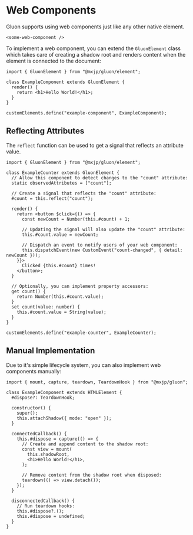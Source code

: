 # Web Components
Gluon supports using web components just like any other native element.
```tsx
<some-web-component />
```

To implement a web component, you can extend the `GluonElement` class which takes care of creating a shadow root and renders content when the element is connected to the document:
```tsx
import { GluonElement } from "@mxjp/gluon/element";

class ExampleComponent extends GluonElement {
  render() {
    return <h1>Hello World!</h1>;
  }
}

customElements.define("example-component", ExampleComponent);
```

## Reflecting Attributes
The `reflect` function can be used to get a signal that reflects an attribute value.
```tsx
import { GluonElement } from "@mxjp/gluon/element";

class ExampleCounter extends GluonElement {
  // Allow this component to detect changes to the "count" attribute:
  static observedAttributes = ["count"];

  // Create a signal that reflects the "count" attribute:
  #count = this.reflect("count");

  render() {
    return <button $click={() => {
      const newCount = Number(this.#count) + 1;

      // Updating the signal will also update the "count" attribute:
      this.#count.value = newCount;

      // Dispatch an event to notify users of your web component:
      this.dispatchEvent(new CustomEvent("count-changed", { detail: newCount }));
    }}>
      Clicked {this.#count} times!
    </button>;
  }

  // Optionally, you can implement property accessors:
  get count() {
    return Number(this.#count.value);
  }
  set count(value: number) {
    this.#count.value = String(value);
  }
}

customElements.define("example-counter", ExampleCounter);
```

## Manual Implementation
Due to it's simple lifecycle system, you can also implement web components manually:
```tsx
import { mount, capture, teardown, TeardownHook } from "@mxjp/gluon";

class ExampleComponent extends HTMLElement {
  #dispose?: TeardownHook;

  constructor() {
    super();
    this.attachShadow({ mode: "open" });
  }

  connectedCallback() {
    this.#dispose = capture(() => {
      // Create and append content to the shadow root:
      const view = mount(
        this.shadowRoot,
        <h1>Hello World!</h1>,
      );

      // Remove content from the shadow root when disposed:
      teardown(() => view.detach());
    });
  }

  disconnectedCallback() {
    // Run teardown hooks:
    this.#dispose?.();
    this.#dispose = undefined;
  }
}
```
